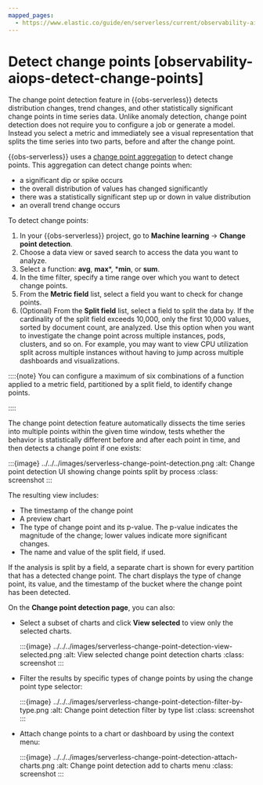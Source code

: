 ```yaml
---
mapped_pages:
  - https://www.elastic.co/guide/en/serverless/current/observability-aiops-detect-change-points.html
---
```


# Detect change points [observability-aiops-detect-change-points]

The change point detection feature in {{obs-serverless}} detects distribution changes, trend changes, and other statistically significant change points in time series data. Unlike anomaly detection, change point detection does not require you to configure a job or generate a model. Instead  you select a metric and immediately see a visual representation that splits the time series into two parts, before and after the change point.

{{obs-serverless}} uses a [change point aggregation](https://www.elastic.co/guide/en/elasticsearch/reference/current/search-aggregations-change-point-aggregation.html) to detect change points. This aggregation can detect change points when:

* a significant dip or spike occurs
* the overall distribution of values has changed significantly
* there was a statistically significant step up or down in value distribution
* an overall trend change occurs

To detect change points:

1. In your {{obs-serverless}} project, go to **Machine learning** → **Change point detection**.
2. Choose a data view or saved search to access the data you want to analyze.
3. Select a function: **avg**, **max***, ***min**, or **sum**.
4. In the time filter, specify a time range over which you want to detect change points.
5. From the **Metric field** list, select a field you want to check for change points.
6. (Optional) From the **Split field** list, select a field to split the data by. If the cardinality of the split field exceeds 10,000, only the first 10,000 values, sorted by document count, are analyzed. Use this option when you want to investigate the change point across multiple instances, pods, clusters, and so on. For example, you may want to view CPU utilization split across multiple instances without having to jump across multiple dashboards and visualizations.

::::{note}
You can configure a maximum of six combinations of a function applied to a metric field, partitioned by a split field, to identify change points.

::::


The change point detection feature automatically dissects the time series into multiple points within the given time window, tests whether the behavior is statistically different before and after each point in time, and then detects a change point if one exists:

:::{image} ../../../images/serverless-change-point-detection.png
:alt: Change point detection UI showing change points split by process
:class: screenshot
:::

The resulting view includes:

* The timestamp of the change point
* A preview chart
* The type of change point and its p-value. The p-value indicates the magnitude of the change; lower values indicate more significant changes.
* The name and value of the split field, if used.

If the analysis is split by a field, a separate chart is shown for every partition that has a detected change point. The chart displays the type of change point, its value, and the timestamp of the bucket where the change point has been detected.

On the **Change point detection page**, you can also:

* Select a subset of charts and click **View selected** to view only the selected charts.

    :::{image} ../../../images/serverless-change-point-detection-view-selected.png
    :alt: View selected change point detection charts
    :class: screenshot
    :::

* Filter the results by specific types of change points by using the change point type selector:

    :::{image} ../../../images/serverless-change-point-detection-filter-by-type.png
    :alt: Change point detection filter by type list
    :class: screenshot
    :::

* Attach change points to a chart or dashboard by using the context menu:

    :::{image} ../../../images/serverless-change-point-detection-attach-charts.png
    :alt: Change point detection add to charts menu
    :class: screenshot
    :::
